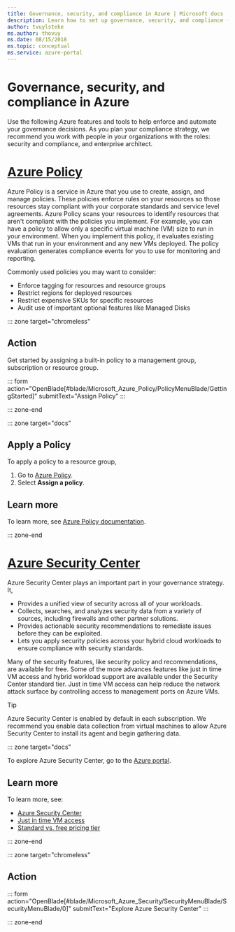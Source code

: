 ```yaml
---
title: Governance, security, and compliance in Azure | Microsoft docs
description: Learn how to set up governance, security, and compliance for your Azure environment
author: tvuylsteke 
ms.author: thovuy
ms.date: 08/15/2018
ms.topic: conceptual
ms.service: azure-portal
---
```

# Governance, security, and compliance in Azure

Use the following Azure features and tools to help enforce and automate your governance decisions. As you plan your compliance strategy, we recommend you work with people in your organizations with the roles: security and compliance, and enterprise architect.

# [Azure Policy](#tab/AzurePolicy)

Azure Policy is a service in Azure that you use to create, assign, and manage policies. These policies enforce rules on your resources so those resources stay compliant with your corporate standards and service level agreements. Azure Policy scans your resources to identify resources that aren't compliant with the policies you implement. For example, you can have a policy to allow only a specific virtual machine (VM) size to run in your environment. When you implement this policy, it evaluates existing VMs that run in your environment and any new VMs deployed. The policy evaluation generates compliance events for you to use for monitoring and reporting.

Commonly used policies you may want to consider:

- Enforce tagging for resources and resource groups
- Restrict regions for deployed resources
- Restrict expensive SKUs for specific resources
- Audit use of important optional features like Managed Disks

::: zone target="chromeless"

## Action

Get started by assigning a built-in policy to a management group, subscription or resource group.

::: form action="OpenBlade[#blade/Microsoft_Azure_Policy/PolicyMenuBlade/GettingStarted]" submitText="Assign Policy" :::

::: zone-end

::: zone target="docs"

## Apply a Policy

To apply a policy to a resource group,

1. Go to [Azure Policy](https://portal.azure.com/#blade/Microsoft_Azure_Policy/PolicyMenuBlade/GettingStarted).
1. Select **Assign a policy**.

## Learn more

To learn more, see [Azure Policy documentation](/azure/azure-policy).

::: zone-end

# [Azure Security Center](#tab/AzureSecurityCenter)

Azure Security Center plays an important part in your governance strategy. It,

- Provides a unified view of security across all of your workloads.
- Collects, searches, and analyzes security data from a variety of sources, including firewalls and other partner solutions.
- Provides actionable security recommendations to remediate issues before they can be exploited.
- Lets you apply security policies across your hybrid cloud workloads to ensure compliance with security standards.

Many of the security features, like security policy and recommendations, are available for free. Some of the more advances features like just in time VM access and hybrid workload support are available under the Security Center standard tier. Just in time VM access can help reduce the network attack surface by controlling access to management ports on Azure VMs.

> [!TIP]
> Azure Security Center is enabled by  default in each subscription. We recommend you enable data collection from virtual machines to allow Azure Security Center to install its agent and begin gathering data.

::: zone target="docs"

To explore Azure Security Center, go to the [Azure portal](https://portal.azure.com/#blade/Microsoft_Azure_Security/SecurityMenuBlade/SecurityMenuBlade/0).

## Learn more

To learn more, see:

- [Azure Security Center](/azure/security-center/)
- [Just in time VM access](/azure/security-center/security-center-just-in-time#how-does-just-in-time-access-work)
- [Standard vs. free pricing tier](https://azure.microsoft.com/pricing/details/security-center/)

::: zone-end

::: zone target="chromeless"

## Action

::: form action="OpenBlade[#blade/Microsoft_Azure_Security/SecurityMenuBlade/SecurityMenuBlade/0]" submitText="Explore Azure Security Center" :::

::: zone-end
